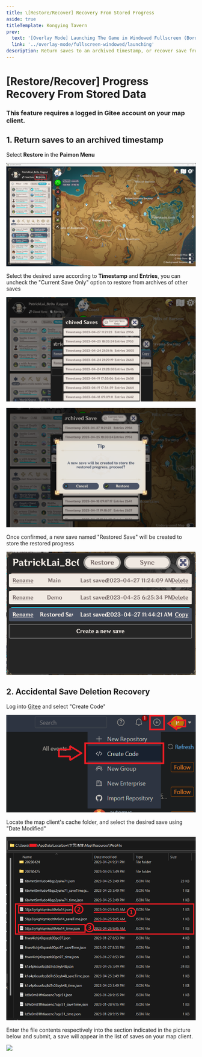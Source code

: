 ```yaml
---
title: \[Restore/Recover] Recovery From Stored Progress
aside: true
titleTemplate: Kongying Tavern
prev:
  text: '[Overlay Mode] Launching The Game in Windowed Fullscreen (Borderless)'
  link: '../overlay-mode/fullscreen-windowed/launching'
description: Return saves to an archived timestamp, or recover save from accidental deletion.
---
```


[文：【存档丢失】存档还原/误删恢复]: # 'https://support.qq.com/products/321980/faqs/113007'
[#]: # '仅第 2 部分为原文直接翻译'

# [Restore/Recover] Progress Recovery From Stored Data

### This feature requires a logged in Gitee account on your map client.

[还原存档到历史位置]: # '更新为客户端内还原功能教程'

## 1. Return saves to an archived timestamp

Select **Restore** in the **Paimon Menu**

![](/imgs/en/manual/restore-recover/1.png)

Select the desired save according to **Timestamp** and **Entries**, you can uncheck the "Current Save Only" option to restore from archives of other saves

![](/imgs/en/manual/restore-recover/2.png)

![](/imgs/en/manual/restore-recover/3.png)

Once confirmed, a new save named "Restored Save" will be created to store the restored progress

![](/imgs/en/manual/restore-recover/4.png)

## 2. Accidental Save Deletion Recovery

Log into [Gitee](https://gitee.com/) and select "Create Code"

![](/imgs/en/manual/restore-recover/5.png)

Locate the map client's cache folder, and select the desired save using "Date Modified"

![](/imgs/en/manual/restore-recover/6.png)

Enter the file contents respectively into the section indicated in the picture below and submit, a save will appear in the list of saves on your map client.

![](/public/imgs/en/manual/restore-recover/7.png)
